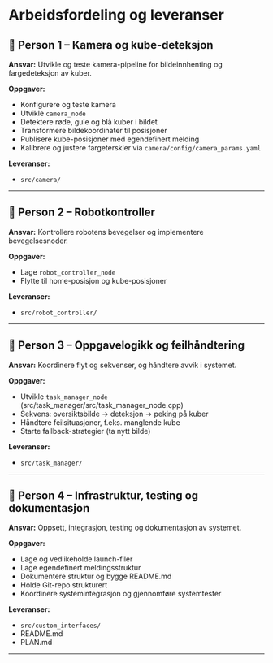 # Arbeidsfordeling og leveranser

## 👤 Person 1 – Kamera og kube-deteksjon

**Ansvar:** Utvikle og teste kamera-pipeline for bildeinnhenting og fargedeteksjon av kuber.

**Oppgaver:**
- Konfigurere og teste kamera
- Utvikle `camera_node`
- Detektere røde, gule og blå kuber i bildet
- Transformere bildekoordinater til posisjoner
- Publisere kube-posisjoner med egendefinert melding
- Kalibrere og justere fargeterskler via `camera/config/camera_params.yaml`

**Leveranser:**
- `src/camera/`

---

## 👤 Person 2 – Robotkontroller

**Ansvar:** Kontrollere robotens bevegelser og implementere bevegelsesnoder.

**Oppgaver:**
- Lage `robot_controller_node`
- Flytte til home-posisjon og kube-posisjoner

**Leveranser:**
- `src/robot_controller/`

---

## 👤 Person 3 – Oppgavelogikk og feilhåndtering

**Ansvar:** Koordinere flyt og sekvenser, og håndtere avvik i systemet.

**Oppgaver:**
- Utvikle `task_manager_node` (src/task_manager/src/task_manager_node.cpp)
- Sekvens: oversiktsbilde → deteksjon → peking på kuber
- Håndtere feilsituasjoner, f.eks. manglende kube
- Starte fallback-strategier (ta nytt bilde)

**Leveranser:**
- `src/task_manager/`

---

## 👤 Person 4 – Infrastruktur, testing og dokumentasjon

**Ansvar:** Oppsett, integrasjon, testing og dokumentasjon av systemet.

**Oppgaver:**
- Lage og vedlikeholde launch-filer
- Lage egendefinert meldingsstruktur
- Dokumentere struktur og bygge README.md
- Holde Git-repo strukturert
- Koordinere systemintegrasjon og gjennomføre systemtester

**Leveranser:**
- `src/custom_interfaces/`
- README.md
- PLAN.md

---